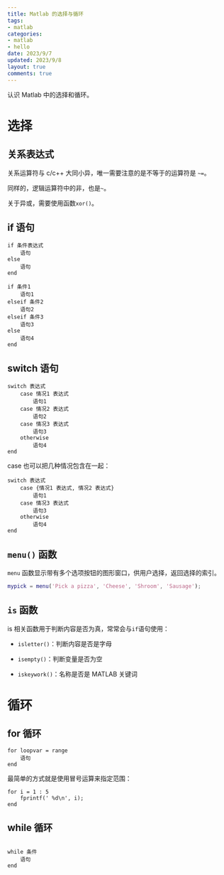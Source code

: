 ```yaml
---
title: Matlab 的选择与循环
tags: 
- matlab
categories:
- matlab
- hello
date: 2023/9/7
updated: 2023/9/8
layout: true
comments: true
---
```


认识 Matlab 中的选择和循环。

<!--more-->

# 选择

## 关系表达式

关系运算符与 c/c++ 大同小异，唯一需要注意的是不等于的运算符是 `~=`。

同样的，逻辑运算符中的非，也是`~`。

关于异或，需要使用函数`xor()`。

## if 语句

```shell
if 条件表达式
    语句
else
    语句
end
```

```shell
if 条件1
    语句1
elseif 条件2
    语句2
elseif 条件3
    语句3
else
    语句4
end
```

## switch 语句

```shell
switch 表达式
    case 情况1 表达式
        语句1
    case 情况2 表达式
        语句2
    case 情况3 表达式
        语句3
    otherwise
        语句4
end
```

case 也可以把几种情况包含在一起：

```shell
switch 表达式
    case {情况1 表达式, 情况2 表达式}
        语句1
    case 情况3 表达式
        语句3
    otherwise
        语句4
end
```

## `menu()` 函数

`menu` 函数显示带有多个选项按钮的图形窗口，供用户选择，返回选择的索引。

```matlab
mypick = menu('Pick a pizza', 'Cheese', 'Shroom', 'Sausage');
```

## `is` 函数

is 相关函数用于判断内容是否为真，常常会与`if`语句使用：

- `isletter()`：判断内容是否是字母

- `isempty()`：判断变量是否为空

- `iskeywork()`：名称是否是 MATLAB 关键词

# 循环

## for 循环

```shell
for loopvar = range
    语句
end
```

最简单的方式就是使用冒号运算来指定范围：

```matlabag-0-1h9mjluqtag-1-1h9mjluqt
for i = 1 : 5
    fprintf(' %d\n', i);
end
```

## while 循环

``` shell

while 条件
	语句
end

```

